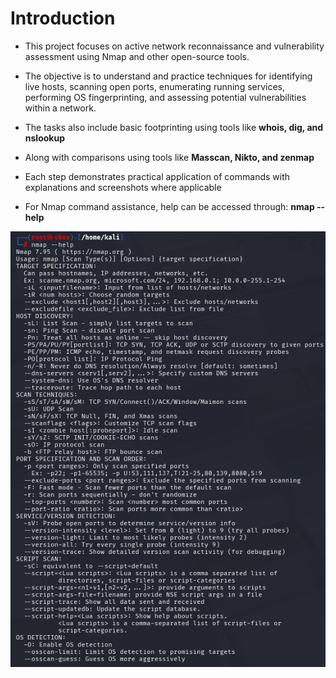 # Introduction
- This project focuses on active network reconnaissance and vulnerability assessment using Nmap and other open-source tools.
- The objective is to understand and practice techniques for identifying live hosts, scanning open ports, enumerating running services, performing OS fingerprinting, and assessing potential vulnerabilities within a network.

- The tasks also include basic footprinting using tools like **whois, dig, and nslookup**
- Along with comparisons using tools like  **Masscan, Nikto, and zenmap**

-  Each step demonstrates practical application of commands with explanations and screenshots where applicable
-  For Nmap command assistance, help can be accessed through: **nmap --help**

 ![](https://github.com/deepthiii33/sapienceintern/blob/main/task3/screenshots/nmap_help.png)

  
